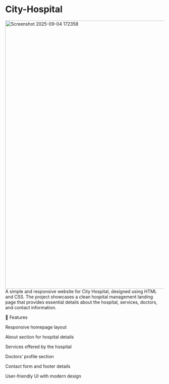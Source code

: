 # City-Hospital
<img width="1871" height="849" alt="Screenshot 2025-09-04 172358" src="https://github.com/user-attachments/assets/9ef4a98c-a2d4-40a9-a4e1-356c1efc1de2" />
A simple and responsive website for City Hospital, designed using HTML and CSS.
The project showcases a clean hospital management landing page that provides essential details about the hospital, services, doctors, and contact information.

🔹 Features

Responsive homepage layout

About section for hospital details

Services offered by the hospital

Doctors’ profile section

Contact form and footer details

User-friendly UI with modern design
